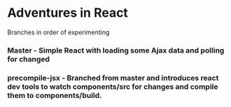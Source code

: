 # Adventures in React

Branches in order of experimenting

### Master - Simple React with loading some Ajax data and polling for changed


### precompile-jsx - Branched from master and introduces react dev tools to watch components/src for changes and compile them to components/build.


